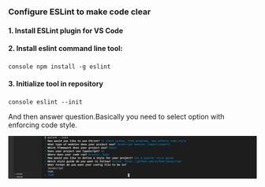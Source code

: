 ### Configure ESLint to make code clear

#### 1. Install ESLint plugin for VS Code

#### 2. Install eslint command line tool:
`console
npm install -g eslint
`

#### 3. Initialize tool in repository
`console
eslint --init
`

And then answer question.Basically you need to select option with enforcing code style.

![ESLint example](https://github.com/maxcrosh/cheatsheets/blob/main/eslint-configuration-example.png)

